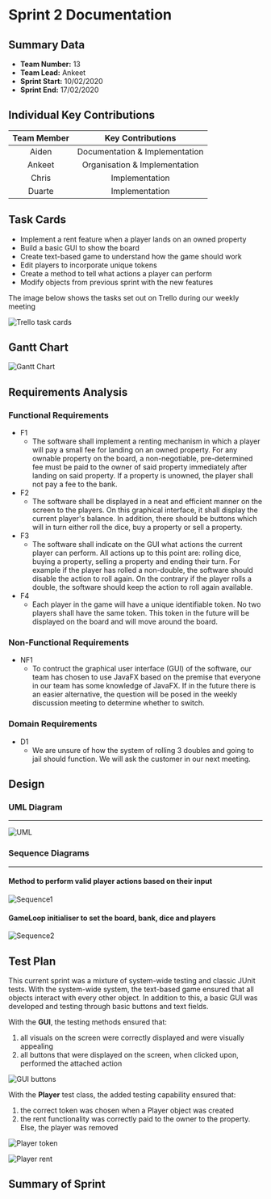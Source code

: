 # Sprint 2 Documentation

## Summary Data

- **Team Number:** 13
- **Team Lead:** Ankeet
- **Sprint Start:** 10/02/2020
- **Sprint End:** 17/02/2020

## Individual Key Contributions

| Team Member | Key Contributions |
| :---------: | :---------------: |
|    Aiden    |  Documentation & Implementation   |
|   Ankeet    |  Organisation & Implementation   |
|    Chris    |  Implementation   |
|   Duarte    |  Implementation   |

## Task Cards

- Implement a rent feature when a player lands on an owned property
- Build a basic GUI to show the board
- Create text-based game to understand how the game should work
- Edit players to incorporate unique tokens
- Create a method to tell what actions a player can perform
- Modify objects from previous sprint with the new features

The image below shows the tasks set out on Trello during our weekly meeting

![Trello task cards](images/trello2.png)

## Gantt Chart

![Gantt Chart](images/ganttChart2.png)

## Requirements Analysis

### Functional Requirements

- F1
  - The software shall implement a renting mechanism in which a player will pay a small fee for landing on an owned property. For any ownable property on the board, a non-negotiable, pre-determined fee must be paid to the owner of said property immediately after landing on said property. If a property is unowned, the player shall not pay a fee to the bank.
- F2
  - The software shall be displayed in a neat and efficient manner on the screen to the players. On this graphical interface, it shall display the current player's balance. In addition, there should be buttons which will in turn either roll the dice, buy a property or sell a property.
- F3
  - The software shall indicate on the GUI what actions the current player can perform. All actions up to this point are: rolling dice, buying a property, selling a property and ending their turn. For example if the player has rolled a non-double, the software should disable the action to roll again. On the contrary if the player rolls a double, the software should keep the action to roll again available.
- F4
  - Each player in the game will have a unique identifiable token. No two players shall have the same token. This token in the future will be displayed on the board and will move around the board.

### Non-Functional Requirements
- NF1
  - To contruct the graphical user interface (GUI) of the software, our team has chosen to use JavaFX based on the premise that everyone in our team has some knowledge of JavaFX. If in the future there is an easier alternative, the question will be posed in the weekly discussion meeting to determine whether to switch.

### Domain Requirements
- D1
  - We are unsure of how the system of rolling 3 doubles and going to jail should function. We will ask the customer in our next meeting.

## Design

### UML Diagram
___

![UML](images/UML2.svg)

### Sequence Diagrams
___

#### Method to perform valid player actions based on their input
![Sequence1](images/performActionSequence.svg)

#### GameLoop initialiser to set the board, bank, dice and players

![Sequence2](images/GameLoopConstructorSequence.svg)

## Test Plan

This current sprint was a mixture of system-wide testing and classic JUnit tests. With the system-wide system, the text-based game ensured that all objects interact with every other object. In addition to this, a basic GUI was developed and testing through basic buttons and text fields.

With the **GUI**, the testing methods ensured that:
1. all visuals on the screen were correctly displayed and were visually appealing
2. all buttons that were displayed on the screen, when clicked upon, performed the attached action

![GUI buttons](images/guiTest.png)

With the **Player** test class, the added testing capability ensured that:
1. the correct token was chosen when a Player object was created
2. the rent functionality was correctly paid to the owner to the property. Else, the player was removed


![Player token](images/playerTest.png)

![Player rent](images/playerRentTest.png)

## Summary of Sprint